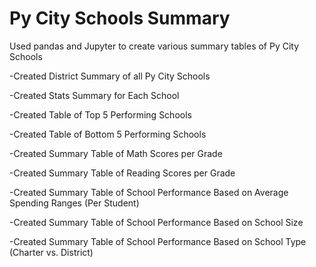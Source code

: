 # Py City Schools Summary

Used pandas and Jupyter to create various summary tables of Py City Schools

  -Created District Summary of all Py City Schools
  
  -Created Stats Summary for Each School
  
  -Created Table of Top 5 Performing Schools
  
  -Created Table of Bottom 5 Performing Schools

  -Created Summary Table of Math Scores per Grade
  
  -Created Summary Table of Reading Scores per Grade

  -Created Summary Table of School Performance Based on Average Spending Ranges (Per Student)
  
  -Created Summary Table of School Performance Based on School Size
  
  -Created Summary Table of School Performance Based on School Type (Charter vs. District)


